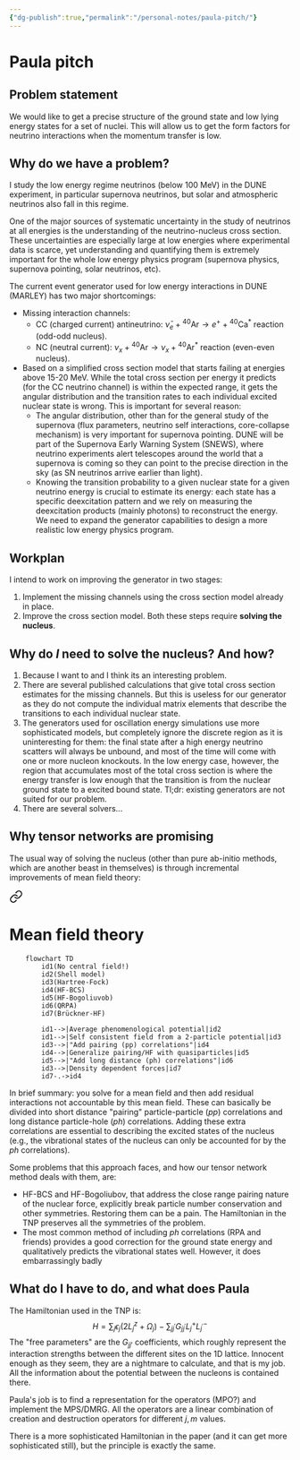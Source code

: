 ```yaml
---
{"dg-publish":true,"permalink":"/personal-notes/paula-pitch/"}
---
```


# Paula pitch
## Problem statement
We would like to get a precise structure of the ground state and low lying energy states for a set of nuclei. This will allow us to get the form factors for neutrino interactions when the momentum transfer is low.

## Why do we have a problem?
I study the low energy regime neutrinos (below 100 MeV) in the DUNE experiment, in particular supernova neutrinos, but solar and atmospheric neutrinos also fall in this regime. 

One of the major sources of systematic uncertainty in the study of neutrinos at all energies is the understanding of the neutrino-nucleus cross section. 
These uncertainties are especially large at low energies where experimental data is scarce, yet understanding and quantifying them is extremely important for the whole low energy physics program (supernova physics, supernova pointing, solar neutrinos, etc).

The current event generator used for low energy interactions in DUNE (MARLEY) has two major shortcomings:
- Missing interaction channels:
    - CC (charged current) antineutrino: $\bar{\nu}_e + {}^{40}\text{Ar} \rightarrow e^{+} + {}^{40}\text{Ca}^*$ reaction (odd-odd nucleus).
    - NC (neutral current): $\nu_x + {}^{40}\text{Ar} \rightarrow \nu_x + {}^{40}\text{Ar}^*$ reaction (even-even nucleus).
- Based on a simplified cross section model that starts failing at energies above 15-20 MeV. While the total cross section per energy it predicts (for the CC neutrino channel) is within the expected range, it gets the angular distribution and the transition rates to each individual excited nuclear state is wrong. This is important for several reason:
    - The angular distribution, other than for the general study of the supernova (flux parameters, neutrino self interactions, core-collapse mechanism) is very important for supernova pointing. DUNE will be part of the Supernova Early Warning System (SNEWS), where neutrino experiments alert telescopes around the world that a supernova is coming so they can point to the precise direction in the sky (as SN neutrinos arrive earlier than light).
    - Knowing the transition probability to a given nuclear state for a given neutrino energy is crucial to estimate its energy: each state has a specific deexcitation pattern and we rely on measuring the deexcitation products (mainly photons) to reconstruct the energy.
We need to expand the generator capabilities to design a more realistic low energy physics program.

## Workplan
I intend to work on improving the generator in two stages:
1. Implement the missing channels using the cross section model already in place.
2. Improve the cross section model.
Both these steps require **solving the nucleus**.

## Why do *I* need to solve the nucleus? And how?
1. Because I want to and I think its an interesting problem.
2. There are several published calculations that give total cross section estimates for the missing channels. But this is useless for our generator as they do not compute the individual matrix elements that describe the transitions to each individual nuclear state. 
3. The generators used for oscillation energy simulations use more sophisticated models, but completely ignore the discrete region as it is uninteresting for them: the final state after a high energy neutrino scatters will always be unbound, and most of the time will come with one or more nucleon knockouts. In the low energy case, however, the region that accumulates most of the total cross section is where the energy transfer is low enough that the transition is from the nuclear ground state to a excited bound state. Tl;dr: existing generators are not suited for our problem.
4. There are several solvers...

## Why tensor networks are promising
The usual way of solving the nucleus (other than pure ab-initio methods, which are another beast in themselves) is through incremental improvements of mean field theory:


<div class="transclusion internal-embed is-loaded"><a class="markdown-embed-link" href="/neutrino-nucleus/mean-field-theory/" aria-label="Open link"><svg xmlns="http://www.w3.org/2000/svg" width="24" height="24" viewBox="0 0 24 24" fill="none" stroke="currentColor" stroke-width="2" stroke-linecap="round" stroke-linejoin="round" class="svg-icon lucide-link"><path d="M10 13a5 5 0 0 0 7.54.54l3-3a5 5 0 0 0-7.07-7.07l-1.72 1.71"></path><path d="M14 11a5 5 0 0 0-7.54-.54l-3 3a5 5 0 0 0 7.07 7.07l1.71-1.71"></path></svg></a><div class="markdown-embed">




# Mean field theory

```mermaid
    flowchart TD
        id1(No central field!)
        id2(Shell model)
        id3(Hartree-Fock)
        id4(HF-BCS)
        id5(HF-Bogoliuvob)
        id6(QRPA)
        id7(Brückner-HF)
        
        id1-->|Average phenomenological potential|id2
        id1-->|Self consistent field from a 2-particle potential|id3
        id3-->|"Add pairing (pp) correlations"|id4
        id4-->|Generalize pairing/HF with quasiparticles|id5
        id5-->|"Add long distance (ph) correlations"|id6
        id3-->|Density dependent forces|id7
        id7-.->id4
```

</div></div>


In brief summary: you solve for a mean field and then add residual interactions not accountable by this mean field. These can basically be divided into short distance "pairing" particle-particle (*pp*) correlations and long distance particle-hole (*ph*) correlations.
Adding these extra correlations are essential to describing the excited states of the nucleus (e.g., the vibrational states of the nucleus can only be accounted for by the *ph* correlations).

Some problems that this approach faces, and how our tensor network method deals with them, are:
- HF-BCS and HF-Bogoliubov, that address the close range pairing nature of the nuclear force, explicitly break particle number conservation and other symmetries. Restoring them can be a pain. The Hamiltonian in the TNP preserves all the symmetries of the problem.
- The most common method of including *ph* correlations (RPA and friends) provides a good correction for the ground state energy and qualitatively predicts the vibrational states well. However, it does embarrassingly badly 


## What do I have to do, and what does Paula
The Hamiltonian used in the TNP is:
$$
H=\sum_j \epsilon_j\left(2 L_j^z+\Omega_j\right)-\sum_{j j^{\prime}} G_{j j^{\prime}} L_j^{+} L_{j^{\prime}}^{-}
$$
The "free parameters" are the $G_{jj'}$ coefficients, which roughly represent the interaction strengths between the different sites on the 1D lattice. Innocent enough as they seem, they are a nightmare to calculate, and that is my job. All the information about the potential between the nucleons is contained there.

Paula's job is to find a representation for the operators (MPO?) and implement the MPS/DMRG. All the operators are a linear combination of creation and destruction operators for different $j,m$ values.

There is a more sophisticated Hamiltonian in the paper (and it can get more sophisticated still), but the principle is exactly the same.